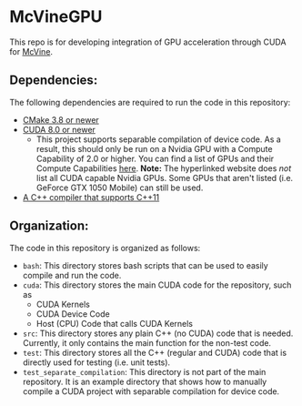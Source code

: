 # McVineGPU

This repo is for developing integration of GPU acceleration through CUDA for [McVine](https://github.com/mcvine/mcvine).

## Dependencies:

The following dependencies are required to run the code in this repository:
* [CMake 3.8 or newer](https://cmake.org/)
* [CUDA 8.0 or newer](https://developer.nvidia.com/cuda-toolkit)
  * This project supports separable compilation of device code. As a result, this should only be run on a Nvidia GPU with a Compute Capability of 2.0 or higher. You can find a list of GPUs and their Compute Capabilities [here](https://developer.nvidia.com/cuda-gpus). __Note:__ The hyperlinked website does _not_ list all CUDA capable Nvidia GPUs. Some GPUs that aren't listed (i.e. GeForce GTX 1050 Mobile) can still be used.
* [A C++ compiler that supports C++11](https://gcc.gnu.org/gcc-4.8/)

## Organization:

The code in this repository is organized as follows:
* `bash`: This directory stores bash scripts that can be used to easily compile and run the code.
* `cuda`: This directory stores the main CUDA code for the repository, such as
  * CUDA Kernels
  * CUDA Device Code
  * Host (CPU) Code that calls CUDA Kernels
* `src`: This directory stores any plain C++ (no CUDA) code that is needed. Currently, it only contains the main function for the non-test code.
* `test`: This directory stores all the C++ (regular and CUDA) code that is directly used for testing (i.e. unit tests).
* `test_separate_compilation`: This directory is not part of the main repository. It is an example directory that shows how to manually compile a CUDA project with separable compilation for device code.
